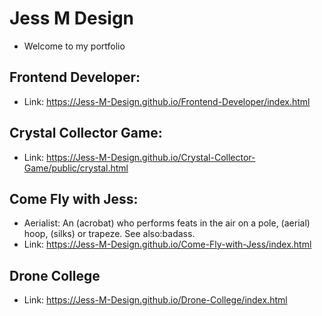 # Jess M Design

- Welcome to my portfolio

## Frontend Developer:
- Link: https://Jess-M-Design.github.io/Frontend-Developer/index.html

## Crystal Collector Game:
- Link: https://Jess-M-Design.github.io/Crystal-Collector-Game/public/crystal.html

## Come Fly with Jess:
- Aerialist: An (acrobat) who performs feats in the air on a pole, (aerial) hoop, (silks) or trapeze. See also:badass.
- Link: https://Jess-M-Design.github.io/Come-Fly-with-Jess/index.html

## Drone College
- Link: https://Jess-M-Design.github.io/Drone-College/index.html

